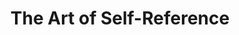---
layout: blog-art-of-self-ref
title: The Art of Self-Reference

nav: blog
card: The Art of Self-Reference
creator : admin IDNI
publisher_handle : IDNI
description: This post, like the previous two, comes to shed light on the same subjects. The post The New Tau went bottom up from TML to Agoras and focused on scaling discussions
type: blog
fbnumberID: ARSPSs08qmchtVLR0kVb_UwG5dfUzbNOBDDfZ_RFFn44FfdJN0Crymsm2kcHsTqcYEg

namespace: faq.art-of-self-ref
permalink: /blog/art-of-self-ref
permalink_en: /blog/art-of-self-ref
permalink_es: /blog/art-of-self-ref
---